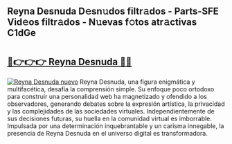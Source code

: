 ## Reyna Desnuda D𝚎sn𝚞dos filtr𝚊dos - Parts-SFE Vid𝚎os filtr𝚊dos - N𝚞evas f𝚘tos atr𝚊ctivas C1dGe

# <h2><a href="http://mb89kh.tromn.icu/?c=Reyna+Desnuda">🔗👉👉👉 Reyna Desnuda 🔗🔗</a></h2>

[![Reyna Desnuda nuevo](https://i.imgur.com/pEAQMta.gif)](http://mb89kh.tromn.icu/?c=Reyna+Desnuda)
Reyna Desnuda, una figura enigmática y multifacética, desafía la comprensión simple. Su enfoque poco ortodoxo para construir una personalidad web ha magnetizado y ofendido a los observadores, generando debates sobre la expresión artística, la privacidad y las complejidades de las sociedades virtuales. Independientemente de sus decisiones futuras, su huella en la comunidad virtual es imborrable. Impulsada por una determinación inquebrantable y un carisma innegable, la presencia de Reyna Desnuda en el universo digital es transformadora.
